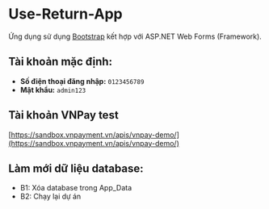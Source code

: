 # Use-Return-App
Ứng dụng sử dụng [Bootstrap](https://getbootstrap.com/docs/5.3/getting-started/introduction/) kết hợp với ASP.NET Web Forms (Framework).

## Tài khoản mặc định:
- **Số điện thoại đăng nhập:** `0123456789`  
- **Mật khẩu:** `admin123`

##  Tài khoản VNPay test
[https://sandbox.vnpayment.vn/apis/vnpay-demo/](https://sandbox.vnpayment.vn/apis/vnpay-demo/)

## Làm mới dữ liệu database:
* B1: Xóa database trong App_Data
* B2: Chạy lại dự án
